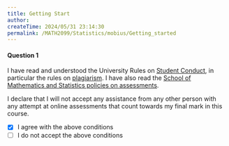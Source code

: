 ```yaml
---
title: Getting Start
author:
createTime: 2024/05/31 23:14:30
permalink: /MATH2099/Statistics/mobius/Getting_started
---
```


#### Question 1

<div class="how_qb">

I have read and understood the University Rules on [Student Conduct](https://student.unsw.edu.au/conduct), in particular the rules on [plagiarism](https://student.unsw.edu.au/plagiarism). I have also read the [School of Mathematics and Statistics policies on assessments](http://www.maths.unsw.edu.au/currentstudents/assessment-policies).

I declare that I will not accept any assistance from any other person with any attempt at online assessments that count towards my final mark in this course.

- [x] I agree with the above conditions
- [ ] I do not accept the above conditions

</div>
